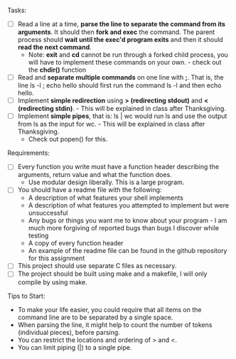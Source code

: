 Tasks:
- [ ] Read a line at a time, **parse the line to separate the command from its arguments**. It should then **fork and exec** the command. The parent process should **wait until the exec'd program exits** and then it should **read the next command**.
     - Note: **exit** and **cd** cannot be run through a forked child process, you will have to implement these commands on your own.
       	     - check out the **chdir()** function
- [ ] Read and **separate multiple commands** on one line with **;**. That is, the line ls -l ; echo hello should first run the command ls -l and then echo hello.  
- [ ] Implement **simple redirection** using **> (redirecting stdout)** and **< (redirecting stdin)**. - This will be explained in class after Thanksgiving. 
- [ ] Implement **simple pipes**, that is: ls | wc would run ls and use the output from ls as the input for wc. - This will be explained in class after Thanksgiving.
     - Check out popen() for this.

Requirements:
- [ ] Every function you write must have a function header describing the arguments, return value and what the function does.
     - Use modular design liberally. This is a large program.
- [ ] You should have a readme file with the following:
     - A description of what features your shell implements
     - A description of what features you attempted to implement but were unsuccessful
     - Any bugs or things you want me to know about your program
              - I am much more forgiving of reported bugs than bugs I discover while testing
     - A copy of every function header
     - An example of the readme file can be found in the github repository for this assignment
- [ ] This project should use separate C files as necessary.
- [ ] The project should be built using make and a makefile, I will only compile by using make. 

Tips to Start:
- To make your life easier, you could require that all items on the command line are to be separated by a single space.
- When parsing the line, it might help to count the number of tokens (individual pieces), before parsing.
- You can restrict the locations and ordering of > and <. 
- You can limit piping (|) to a single pipe. 